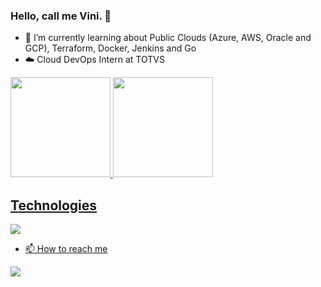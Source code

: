 ### Hello, call me Vini.  👋


- 🐼 I’m currently learning about Public Clouds (Azure, AWS, Oracle and GCP), Terraform, Docker, Jenkins and Go
- ☁️ Cloud DevOps Intern at TOTVS
<div>
  <a href="https://github.com/viniciussineza">
  <img height="160em" src="https://github-readme-stats.vercel.app/api?username=viniciussineza&show_icons=true&theme=synthwave&include_all_commits=true&count_private=true"/>
  <img height="160em" src="https://github-readme-stats.vercel.app/api/top-langs/?username=viniciussineza&layout=compact&langs_count=7&theme=synthwave"/>
</div>
  
  ## Technologies
  <img src="https://github.com/yurijserrano/Github-Profile-Readme-Logos/blob/master/cloud/amazon.svg" target="_blank">
  
 
  - 📫 How to reach me
<div>
    <a href="linkedin.com/in/vinícius-sineza-1bba3b28" target="_blank"><img src="https://img.shields.io/badge/-LinkedIn-%230077B5?style=for-the-badge&logo=linkedin&logoColor=white" target="_blank"></a>
</div>
<div>
  <!--![Snake animation](https://github.com/viniciussineza/viniciussineza/blob/main/.github/workflows/main.yml)-->
</div>
